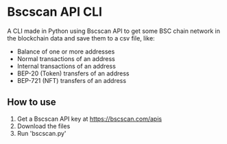 # Bscscan API CLI

A CLI made in Python using Bscscan API to get some BSC chain network in the blockchain data and save them to a csv file, like:
- Balance of one or more addresses
- Normal transactions of an address
- Internal transactions of an address
- BEP-20 (Token) transfers of an address
- BEP-721 (NFT) transfers of an address

## How to use
1. Get a Bscscan API key at https://bscscan.com/apis
2. Download the files
3. Run 'bscscan.py'
